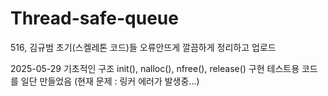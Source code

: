 # Thread-safe-queue



516, 김규범
초기(스켈레톤 코드)들 오류안뜨게 깔끔하게 정리하고 업로드

2025-05-29
기초적인 구조 init(), nalloc(), nfree(), release() 구현
테스트용 코드를 일단 만들었음
(현재 문제 : 링커 에러가 발생중...)
